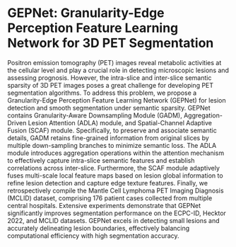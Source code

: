 # GEPNet: Granularity-Edge Perception Feature Learning Network for 3D PET Segmentation
Positron emission tomography (PET) images reveal metabolic activities at the cellular level and play a crucial role in detecting microscopic lesions and assessing prognosis. However, the intra-slice and inter-slice semantic sparsity of 3D PET images poses a great challenge for developing PET segmentation algorithms. To address this problem, we propose a Granularity-Edge Perception Feature Learning Network (GEPNet) for lesion detection and smooth segmentation under semantic sparsity. GEPNet contains Granularity-Aware Downsampling Module (GADM), Aggregation-Driven Lesion Attention (ADLA) module, and Spatial-Channel Adaptive Fusion (SCAF) module. Specifically, to preserve and associate semantic details, GADM retains fine-grained information from original slices by multiple down-sampling branches to minimize semantic loss. The ADLA module introduces aggregation operations within the attention mechanism to effectively capture intra-slice semantic features and establish correlations across inter-slice. Furthermore, the SCAF module adaptively fuses multi-scale local feature maps based on lesion global information to refine lesion detection and capture edge texture features. Finally,  we retrospectively compile the Mantle Cell Lymphoma PET Imaging Diagnosis (MCLID) dataset, comprising 176 patient cases collected from multiple central hospitals. Extensive experiments demonstrate that GEPNet significantly improves segmentation performance on the ECPC-ID, Hecktor 2022, and MCLID datasets. GEPNet excels in detecting small lesions and accurately delineating lesion boundaries, effectively balancing computational efficiency with high segmentation accuracy.
